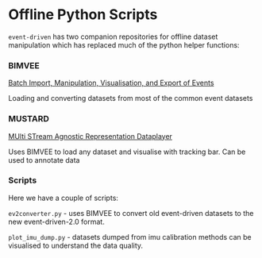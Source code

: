 # Offline Python Scripts

`event-driven` has two companion repositories for offline dataset manipulation which has replaced much of the python helper functions:

### BIMVEE

[Batch Import, Manipulation, Visualisation, and Export of Events](https://github.com/event-driven-robotics/bimvee)

Loading and converting datasets from most of the common event datasets

### MUSTARD

[MUlti STream Agnostic Representation Dataplayer](https://github.com/event-driven-robotics/mustard)

Uses BIMVEE to load any dataset and visualise with tracking bar. Can be used to annotate data


### Scripts

Here we have a couple of scripts:

`ev2converter.py` - uses BIMVEE to convert old event-driven datasets to the new event-driven-2.0 format.

`plot_imu_dump.py` - datasets dumped from imu calibration methods can be visualised to understand the data quality.


